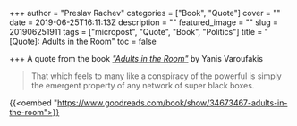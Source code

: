 +++
author = "Preslav Rachev"
categories = ["Book", "Quote"]
cover = ""
date = 2019-06-25T16:11:13Z
description = ""
featured_image = ""
slug = 201906251911
tags = ["micropost", "Quote", "Book", "Politics"]
title = "[Quote]: Adults in the Room"
toc = false

+++
A quote from the book [_"Adults in the Room"_](https://amzn.to/2FxKWoX) by Yanis Varoufakis

> That which feels to many like a conspiracy of the powerful is simply the emergent property of any network of super black boxes.

{{<oembed "https://www.goodreads.com/book/show/34673467-adults-in-the-room">}}